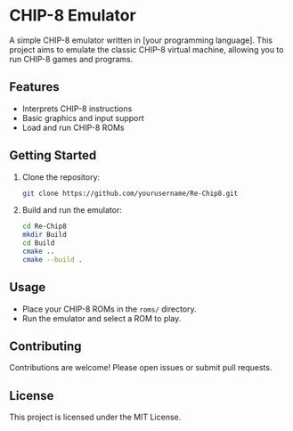 # CHIP-8 Emulator

A simple CHIP-8 emulator written in [your programming language]. This project aims to emulate the classic CHIP-8 virtual machine, allowing you to run CHIP-8 games and programs.

## Features

- Interprets CHIP-8 instructions
- Basic graphics and input support
- Load and run CHIP-8 ROMs

## Getting Started

1. Clone the repository:
    ```bash
    git clone https://github.com/yourusername/Re-Chip8.git
    ```
2. Build and run the emulator:
    ```bash
    cd Re-Chip8
    mkdir Build
    cd Build
    cmake ..
    cmake --build .
    ```

## Usage

- Place your CHIP-8 ROMs in the `roms/` directory.
- Run the emulator and select a ROM to play.

## Contributing

Contributions are welcome! Please open issues or submit pull requests.

## License

This project is licensed under the MIT License.
